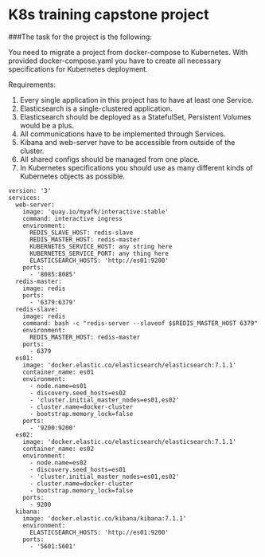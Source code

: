 # K8s training capstone project

###The task for the project is the following:

You need to migrate a project from docker-compose to Kubernetes. With provided docker-compose.yaml you have to create all necessary specifications for Kubernetes deployment.

Requirements:
1. Every single application in this project has to have at least one Service.
2. Elasticsearch is a single-clustered application.
3. Elasticsearch should be deployed as a StatefulSet, Persistent Volumes would be a plus.
4. All communications have to be implemented through Services.
5. Kibana and web-server have to be accessible from outside of the cluster.
6. All shared configs should be managed from one place.
7. In Kubernetes specifications you should use as many different kinds of Kubernetes objects as possible.

```
version: '3'
services:
  web-server:
    image: 'quay.io/myafk/interactive:stable'
    command: interactive ingress
    environment:
      REDIS_SLAVE_HOST: redis-slave
      REDIS_MASTER_HOST: redis-master
      KUBERNETES_SERVICE_HOST: any string here
      KUBERNETES_SERVICE_PORT: any thing here
      ELASTICSEARCH_HOSTS: 'http://es01:9200'
    ports:
      - '8085:8085'
  redis-master:
    image: redis
    ports:
      - '6379:6379'
  redis-slave:
    image: redis
    command: bash -c "redis-server --slaveof $$REDIS_MASTER_HOST 6379"
    environment:
      REDIS_MASTER_HOST: redis-master
    ports:
      - 6379
  es01:
    image: 'docker.elastic.co/elasticsearch/elasticsearch:7.1.1'
    container_name: es01
    environment:
      - node.name=es01
      - discovery.seed_hosts=es02
      - 'cluster.initial_master_nodes=es01,es02'
      - cluster.name=docker-cluster
      - bootstrap.memory_lock=false
    ports:
      - '9200:9200'
  es02:
    image: 'docker.elastic.co/elasticsearch/elasticsearch:7.1.1'
    container_name: es02
    environment:
      - node.name=es02
      - discovery.seed_hosts=es01
      - 'cluster.initial_master_nodes=es01,es02'
      - cluster.name=docker-cluster
      - bootstrap.memory_lock=false
    ports:
      - 9200
  kibana:
    image: 'docker.elastic.co/kibana/kibana:7.1.1'
    environment:
      ELASTICSEARCH_HOSTS: 'http://es01:9200'
    ports:
      - '5601:5601'
```